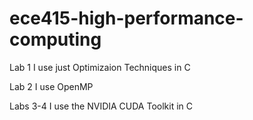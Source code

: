 # ece415-high-performance-computing

Lab 1 I use just Optimizaion Techniques in C

Lab 2 I use OpenMP

Labs 3-4 I use the NVIDIA CUDA  Toolkit in C
